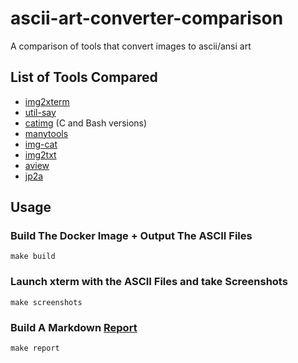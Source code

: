 # ascii-art-converter-comparison

A comparison of tools that convert images to ascii/ansi art

## List of Tools Compared

* [img2xterm](https://github.com/rossy/img2xterm)
* [util-say](https://github.com/maandree/util-say/)
* [catimg](https://github.com/posva/catimg) (C and Bash versions)
* [manytools](http://manytools.org/hacker-tools/convert-images-to-ascii-art/)
* [img-cat](https://github.com/saikobee/img-cat/)
* [img2txt](http://manpages.ubuntu.com/manpages/hardy/man1/img2txt.1.html)
* [aview](http://aa-project.sourceforge.net/aview/)
* [jp2a](https://csl.name/jp2a/)

## Usage

### Build The Docker Image + Output The ASCII Files

    make build

### Launch xterm with the ASCII Files and take Screenshots

    make screenshots

### Build A Markdown [Report](https://github.com/solarkennedy/ascii-art-converter-comparison/blob/master/report.md)

    make report
